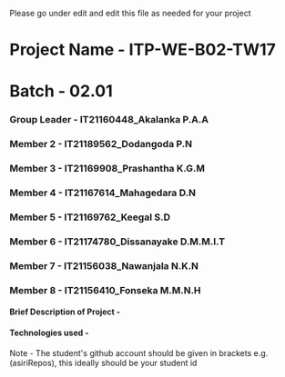 Please go under edit and edit this file as needed for your project

# Project Name - ITP-WE-B02-TW17
# Batch - 02.01
### Group Leader - IT21160448_Akalanka P.A.A
### Member 2 - IT21189562_Dodangoda P.N
### Member 3 - IT21169908_Prashantha K.G.M
### Member 4 - IT21167614_Mahagedara D.N 
### Member 5 - IT21169762_Keegal S.D
### Member 6 - IT21174780_Dissanayake D.M.M.I.T
### Member 7 - IT21156038_Nawanjala N.K.N
### Member 8 - IT21156410_Fonseka M.M.N.H

#### Brief Description of Project - 
#### Technologies used - 

Note - The student's github account should be given in brackets e.g. (asiriRepos), this ideally should be your student id 

